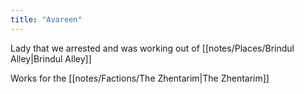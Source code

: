 ```yaml
---
title: "Avareen"
---
```

Lady that we arrested and was working out of [[notes/Places/Brindul Alley|Brindul Alley]]

Works for the [[notes/Factions/The Zhentarim|The Zhentarim]]